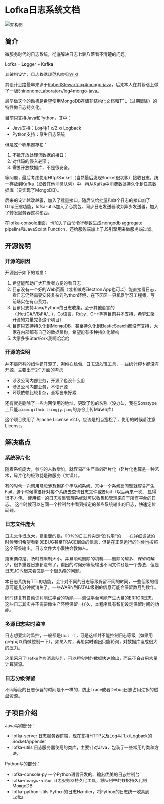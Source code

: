 # Lofka日志系统文档

![架构图](assets/001/20180808-3ba13a3e.jpg)

## 简介

微服务时代的日志系统，彻底解决日志七零八落看不清楚的问题。

Lofka = **Lo**gger + Ka**fka**

其架构设计，日志数据规范和参见[Wiki](https://github.com/TsingJyujing/lofka/wiki)

其设计思路最早来源于[RobertStewart/log4mongo-java](https://github.com/RobertStewart/log4mongo-java)，后来本人在其基础上做了一版[ShinonomeLaboratory/log4mongo-java](https://github.com/ShinonomeLaboratory/log4mongo-java)。

最早做这个的动机是希望使用MongoDB存储非结构化文档和TTL（过期删除）的特性做日志持久化。

目前只支持Java和Python，其中：

- Java支持：Log4j(1.x/2.x) Logback
- Python支持：原生日志系统

但是这个收集器存在：

1. 不能开放处理流数据的接口；
2. 对代码的侵入较深；
3. 需要开放数据库，不是很安全。

等问题，最后考虑使用Http/Socket（当然最后发现Socket很坑爹）接收日志，统一存放到Kafka（或者其他消息队列）中，再从Kafka中消费数据持久化到任意数据库（只实现了MongoDB）。

后来的设计越改越骚，加入了批量接口，随后又给批量和单个日志的接口加了Gzip压缩功能，lofka-utils加入了心跳包，同步日志发送器改为异步发送器，加入了转发服务器这种东西。

在lofka-console里面，也加入了由命令行参数生成mongodb aggregate pipeline和JavaScript Function，还给服务端加上了JS引擎用来做服务端过滤。

## 开源说明

### 开源的原因

开源出于如下的考虑：
1. 希望能帮助广大开发者方便的看日志
2. 目前没有一个好的Web页面（或者做成Electron App也可以）能直接看日志，看日志仍然需要安装复杂的Python环境，在下区区一只机器学习工程师，写前端实在有点费力。
3. 目前只支持Java/Python的日志收集，至于其他语言的（.Net(C#/VB/F#/...)，Go语言，Ruby，C++等等目前并不支持，希望汇聚开源的力量完善这个项目）
4. 目前只支持持久化到MongoDB，甚至持久化到ElasticSearch都没有支持，大家在内部都有自己的数据架构，希望能有多种持久化架构
5. 大家多多Star/Fork我啊哈哈哈

### 开源的说明

并不是所有的组件都开源了，例如心跳包，日志流处理工具，一些统计脚本都没有开源，主要出于2个方面的考虑

- 涉及公司内部业务，开源了也没什么用
- 涉及公司内部业务，不便开源
- 环境依赖比较复杂，全写出来好累

还有就是删除了一些内网使用的地址，更改了包的名称（没办法，我在Sonatype上只能以`com.github.tsingjyujing`的身份上传Maven库）

这个项目使用了 Apache License v2.0，应该是相当宽松了，使用的时候请注意License。

## 解决痛点

### 系统碎片化
随着系统庞大，参与的人数增加，就容易产生严重的碎片化（碎片化也算是一种艺术，碎片化的极致就是微服务（大误））。

有的时候一次调用可能涉及到多个串联的系统，其中一个系统出问题就容易产生Fail，这个时候需要针对每个系统去查询日志文件或者tail -f以后再来一次。
显得很不方便。
使用统一的日志收集管理系统就可以收集和管理来自于所有平台的日志。
这个时候可以在同一个控制台中看到指定的某些系统输出的日志，快速定位问题。

### 日志文件庞大

日志文件很庞大，更重要的是，99%的日志其实是“没有用”的——在详细调试的时候我们希望看到DEBUG甚至TRACE层级的信息，但是在正常运行的时候也按照这个等级输出，日志文件大小很快会教做人。

更重要的是，及时有限制大小，并且滚动删除的机制——删除的越多、保留的越少，很多重要日志都没有了，输出的时候分等级输出不同文件也是一个办法，但是日志JOIN起来看又是一个很头疼的问题。

本日志系统有TTL的功能，会针对不同的日志等级保留不同的时间，一些低级的信息可能几分钟就消失了，一些WARN到FATAL级别的信息可能会保留数月到数年。

同时还具有自动识别测试平台的功能——测试平台可能产生大量的ERROR日志，这些日志其实并不需要像生产环境保留一样久，本程序具有智能设定保留时间的功能。

### 多源日志实时监控

日志想要实时监控，一般都是`tail -f`，可是这样并不能控制日志等级（如果用grep可以稍微控制一下），如果入库，再想实时输出只能轮询，对数据库造成很大的压力。

这里采用了Kafka作为消息队列，可以将实时的数据快速输出，而且不会占用大量计算资源。

### 日志分级保留

不同等级的日志保留的时间是不一样的，防止Trace或者Debug日志占用过多的磁盘资源。

## 子项目介绍

Java写的部分：
- lofka-server 日志服务器前端，现在支持HTTP以及Log4J 1.x/Logback的SocketAppender
- lofka-utils 日志服务器使用的类库，主要针对Java，包装了一些常用的类和方法。

Python写的部分：
- lofka-console-py 一个Python语言开发的、输出优美的日志控制台
- lofka-mongo-writer 日志服务器持久化工具，将队列中的数据持久化到MongoDB
- lofka-python-utils Python的日志Handler，将Python的日志统一收集到Lofka

